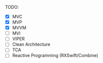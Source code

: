 TODO: 

- [x] MVC
- [x] MVP
- [x] MVVM
- [ ] MVI
- [ ] VIPER
- [ ] Clean Architecture
- [ ] TCA
- [ ] Reactive Programming (RXSwift/Combine)
